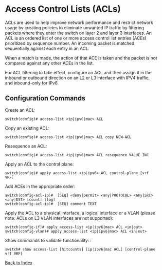 # Access Control Lists (ACLs)

ACLs are used to help improve network performance and restrict network usage by creating policies to
eliminate unwanted IP traffic by filtering packets where they enter the switch on layer 2 and layer 3 interfaces.
An ACL is an ordered list of one or more access control list entries (ACEs) prioritized by sequence number.
An incoming packet is matched sequentially against each entry in an ACL.

When a match is made, the action of that ACE is taken and the packet is not compared against any other ACEs in the list.

For ACL filtering to take effect, configure an ACL and then assign it in the inbound or outbound direction
on an L2 or L3 interface with IPV4 traffic, and inbound-only for IPv6.

## Configuration Commands

Create an ACL:

```text
switch(config)# access-list <ip|ipv6|mac> ACL
```

Copy an existing ACL:

```text
switch(config)# access-list <ip|ipv6|mac> ACL copy NEW-ACL
```

Resequence an ACL:

```text
switch(config)# access-list <ip|ipv6|mac> ACL resequence VALUE INC
```

Apply an ACL to the control plane:

```text
switch(config)# apply access-list <ip|ipv6> ACL control-plane [vrf VRF]
```

Add ACEs in the appropriate order:

```text
switch(config-acl-ip)#  [SEQ] <deny|permit> <any|PROTOCOL> <any|SRC> <any|DST> [count] [log]
switch(config-acl-ip)#  [SEQ] comment TEXT
```

Apply the ACL to a physical interface, a logical interface or a VLAN (please note: ACLs on L3 VLAN interfaces are not supported):

```text
switch(config-if)# apply access-list <ip|ipv6|mac> ACL <in|out>
switch(config-vlan)# apply access-list <ip|ipv6|mac> ACL <in|out>
```

Show commands to validate functionality: :

```text
switch# show access-list [hitcounts] [ip|ipv6|mac ACL] [control-plane vrf VRF]
```

[Back to Index](index.md)
